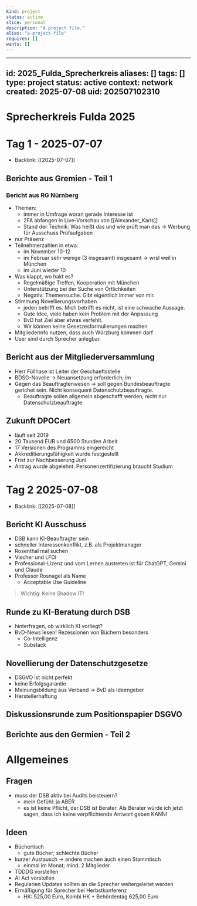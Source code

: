 ```yaml
---
kind: project
status: active
slice: personal
description: "A project file."
alias: "a-project-file"
requires: []
wants: []
---
```

---
id: 2025_Fulda_Sprecherkreis
aliases: []
tags: []
type: project
status: active
context: network
created: 2025-07-08
uid: 202507102310
---

# Sprecherkreis Fulda 2025

# Tag 1 - 2025-07-07

- Backlink: [[2025-07-07]]

## Berichte aus Gremien - Teil 1

### Bericht aus RG Nürnberg

- Themen:
  - immer in Umfrage woran gerade Interesse ist
  - 2FA abfangen in Live-Vorschau von [[Alexander_Karls]]
  - Stand der Technik: Was heißt das und wie prüft man das -> Werbung für Ausschuss Prüfaufgaben
- nur Präsenz
- Teilnehmerzahlen in etwa:
  - im November 10-12
  - im Februar sehr wenige (3 insgesamt) insgesamt -> wrsl weil in München
  - im Juni wieder 10
- Was klappt, wo hakt es?
  - Regelmäßige Treffen, Kooperation mit München
  - Unterstützung bei der Suche von Örtlichkeiten
  - Negativ: Themensuche. Gibt eigentlich immer von mir.
- Stimmung Novellierungsvorhaben
  - jeden betrifft es. Mich betrifft es nicht, ist eine schwache Aussage.
  - Gute Idee, viele haben kein Problem mit der Anpassung
  - BvD hat Ziel aber etwas verfehlt.
  - Wir können keine Gesetzesformulierungen machen
- Mitgliederinfo nutzen, dass auch Würzburg kommen darf
- User sind durch Sprecher anlegbar.

## Bericht aus der Mitgliederversammlung

- Herr Füllhase ist Leiter der Geschaeftsstelle
- BDSG-Novelle -> Neuansetzung erforderlich; im
- Gegen das Beauftragtenwesen -> soll gegen Bundesbeauftragte gerichet sein. Nicht konsequent Datenschutzbeauftragte.
  - Beauftragte sollen allgemein abgeschafft werden; nicht nur Datenschutzbeauftragte

## Zukunft DPOCert

- läuft seit 2019
- 20 Tausend EUR und 6500 Stunden Arbeit
- 17 Versionen des Programms eingereicht
- Akkreditierungsfähigkeit wurde festgestellt
- Frist zur Nachbesserung Juni
- Antrag wurde abgelehnt. Personenzertifizierung braucht Studium

# Tag 2 2025-07-08

- Backlink: [[2025-07-08]]

## Bericht KI Ausschuss

- DSB kann KI-Beauftragter sein
- schneller Interessenkonflikt, z.B. als Projektmanager
- Rosenthal mal suchen
- Vischer und LFDI
- Professional-Lizenz und vom Lernen austreten ist für ChatGPT, Gemini und Claude
- Professor Rosnagel als Name
  - Acceptable Use Guideline

> Wichtig: Keine Shadow IT!

## Runde zu KI-Beratung durch DSB

- hinterfragen, ob wirklich KI vorliegt?
- BvD-News lesen! Rezessionen von Büchern besonders
  - Co-Intelligenz
  - Substack

## Novellierung der Datenschutzgesetze

- DSGVO ist nicht perfekt
- keine Erfolgsgarantie
- Meinungsbildung aus Verband -> BvD als Ideengeber
- Herstellerhaftung

## Diskussionsrunde zum Positionspapier DSGVO

## Berichte aus den Germien - Teil 2

# Allgemeines

## Fragen

- muss der DSB aktiv bei Audits beisteuern?
  - mein Gefühl: ja ABER
  - es ist keine Pflicht, der DSB ist Berater. Als Berater würde ich jetzt sagen, dass ich keine verpflichtende Antwort geben KANN!

## Ideen

- Büchertisch
  - gute Bücher; schlechte Bücher
- kurzer Austausch -> andere machen auch einen Stammtisch
  - einmal im Monat; mind. 2 Mitglieder
- TDDDG vorstellen
- AI Act vorstellen
- Regularien Updates sollten an die Sprecher weitergeleitet werden
- Ermäßigung für Sprecher bei Herbstkonferenz
  - HK: 525,00 Euro, Kombi HK + Behördentag 625,00 Euro
